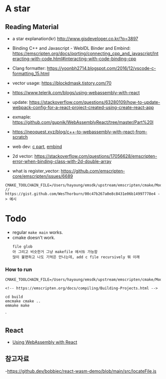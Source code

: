 # A star

## Reading Material

- a star explanation(kr) http://www.gisdeveloper.co.kr/?p=3897

- Binding C++ and Javascript - WebIDL Binder and Embind: https://emscripten.org/docs/porting/connecting_cpp_and_javascript/Interacting-with-code.html#interacting-with-code-binding-cpp

- Clang formatter: https://yoonbh2714.blogspot.com/2016/12/vscode-c-formatting_15.html

- vector usage: https://blockdmask.tistory.com/70

- https://www.telerik.com/blogs/using-webassembly-with-react

- update: https://stackoverflow.com/questions/63280109/how-to-update-webpack-config-for-a-react-project-created-using-create-react-app

- exmaple: https://github.com/gupnik/WebAssemblyReact/tree/master/Part%20I

- https://neoquest.xyz/blog/c++-to-webassembly-with-react-from-scratch

- web dev: [c part](https://web.dev/emscripting-a-c-library/), [embind](https://web.dev/embind/)

- 2d vector: https://stackoverflow.com/questions/17056628/emscripten-error-when-binding-class-with-2d-double-array

- what is register_vector: https://github.com/emscripten-core/emscripten/issues/6689

```
CMAKE_TOOLCHAIN_FILE=/Users/hayoung/emsdk/upstream/emscripten/cmake/Modules/Platform/Emscripten.cmake
// https://gist.github.com/WesThorburn/00c47b267a0e8c8431e06b14997778e4 -> 예시
```

# Todo

- regular `make main` works.
- cmake doesn't work.
  ```
  file glob
  아 그리고 비슷한거 그냥 makefile 에서듀 가능함
  많이 불편하고 나도 기억은 안나는데, add c file recursively 뭐 이래
  ```

### How to run

```
CMAKE_TOOLCHAIN_FILE=/Users/hayoung/emsdk/upstream/emscripten/cmake/Modules/Platform/Emscripten.cmake

<!-- https://emscripten.org/docs/compiling/Building-Projects.html -->

cd build
emcmake cmake ..
emmake make
```

`

## React

- [Using WebAssembly with React](https://koala42.com/using-webassembly-in-your-reactjs-app/)

## 참고자료

-https://github.dev/bobbiec/react-wasm-demo/blob/main/src/locateFile.js

